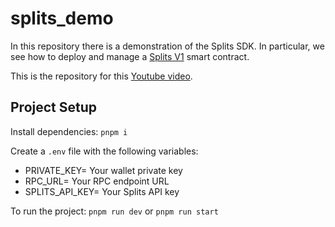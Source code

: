 # splits_demo
In this repository there is a demonstration of the Splits SDK. In particular, we see how to deploy and manage a [Splits V1](https://docs.splits.org/sdk/splits-v1) smart contract.

This is the repository for this [Youtube video](https://youtu.be/13zeA8IhUBE).

## Project Setup
Install dependencies: `pnpm i`

Create a `.env` file with the following variables:
- PRIVATE_KEY= Your wallet private key
- RPC_URL= Your RPC endpoint URL
- SPLITS_API_KEY= Your Splits API key

To run the project: `pnpm run dev` or `pnpm run start`